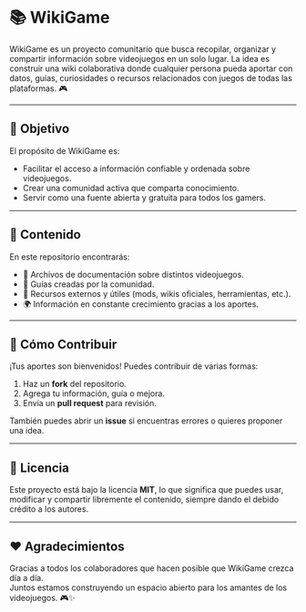 # 📚 WikiGame  

WikiGame es un proyecto comunitario que busca recopilar, organizar y compartir información sobre videojuegos en un solo lugar. La idea es construir una wiki colaborativa donde cualquier persona pueda aportar con datos, guías, curiosidades o recursos relacionados con juegos de todas las plataformas. 🎮  

---

## 🚀 Objetivo  
El propósito de WikiGame es:  
- Facilitar el acceso a información confiable y ordenada sobre videojuegos.  
- Crear una comunidad activa que comparta conocimiento.  
- Servir como una fuente abierta y gratuita para todos los gamers.  

---

## 📂 Contenido  
En este repositorio encontrarás:  
- 📖 Archivos de documentación sobre distintos videojuegos.  
- 📝 Guías creadas por la comunidad.  
- 🔗 Recursos externos y útiles (mods, wikis oficiales, herramientas, etc.).  
- 🌍 Información en constante crecimiento gracias a los aportes.  

---

## 🤝 Cómo Contribuir  
¡Tus aportes son bienvenidos! Puedes contribuir de varias formas:  
1. Haz un **fork** del repositorio.  
2. Agrega tu información, guía o mejora.  
3. Envía un **pull request** para revisión.  

También puedes abrir un **issue** si encuentras errores o quieres proponer una idea.  

---

## 📜 Licencia  
Este proyecto está bajo la licencia **MIT**, lo que significa que puedes usar, modificar y compartir libremente el contenido, siempre dando el debido crédito a los autores.  

---

## ❤️ Agradecimientos  
Gracias a todos los colaboradores que hacen posible que WikiGame crezca día a día.  
Juntos estamos construyendo un espacio abierto para los amantes de los videojuegos. 🎮✨  
